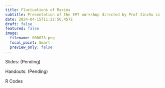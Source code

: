 ```yaml
---
title: Fluctuations of Maxima
subtitle: Presentation of the EVT workshop directed by Prof Jinzhu Li
date: 2024-04-15T11:22:56.457Z
draft: false
featured: false
image:
  filename: 000073.png
  focal_point: Smart
  preview_only: false
---
```

S﻿lides: (Pending)

H﻿andouts: (Pending)

R﻿ Codes